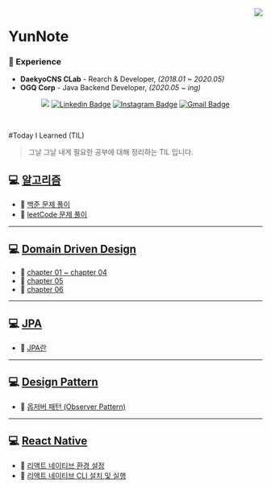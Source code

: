 <div align="right">
   <img src="https://komarev.com/ghpvc/?username=yunnote&&style=flat-square" align="right" />
</div>  

<div>
   <h1><strong>YunNote</strong></h1>
</div>




### 💫 Experience

- **DaekyoCNS CLab** - Rearch & Developer, *(2018.01 ~ 2020.05)*
- **OGQ Corp** - Java Backend Developer, *(2020.05 ~ ing)*

<div align=center>

<a href="https://velog.io/@yundleyundle" target="_blank"><img src="https://img.shields.io/badge/Velog-20c997?style=flat-square&logo=Vimeo&logoColor=white"/></a>
[![Linkedin Badge](https://img.shields.io/badge/-LinkedIn-blue?style=flat-square&logo=Linkedin&logoColor=white&link=https://www.linkedin.com/in/%EC%9C%A4%EC%A7%84-%EC%B5%9C-6a9092115/)](https://www.linkedin.com/in/%EC%9C%A4%EC%A7%84-%EC%B5%9C-6a9092115/)
[![Instagram Badge](https://img.shields.io/badge/-Instagram-dd2a7b?style=flat-square&logo=instagram&logoColor=white&link=https://www.instagram.com/lv.28_0c9y2j5/)](https://www.instagram.com/lv.28_0c9y2j5/)
[![Gmail Badge](https://img.shields.io/badge/-Gmail-d14836?style=flat-square&logo=Gmail&logoColor=white&link=mailto:zzdd1558@gmail.com)](mailto:zzdd1558@gmail.com)
</div>


<br/>  


#Today I Learned (TIL)
> 그날 그날 내게 필요한 공부에 대해 정리하는 TIL 입니다.


## 💻 [알고리즘](https://github.com/YunNote/TIL/tree/master/Algorithm)
 -  🔨 [백준 문제 풀이](https://github.com/YunNote/TIL/tree/master/Algorithm/baekjoon)
 -  🔨 [leetCode 문제 풀이](https://github.com/YunNote/TIL/tree/master/Algorithm/leetCode)

<hr>

## 💻 [Domain Driven Design](https://github.com/YunNote/TIL/tree/master/DomainDrivenDesign)
 -  🔨 [chapter 01 ~ chapter 04](https://github.com/YunNote/TIL/tree/master/DomainDrivenDesign/chapter_01_to_04)
 -  🔨 [chapter 05](https://github.com/YunNote/TIL/tree/master/DomainDrivenDesign/chapter_05)
 -  🔨 [chapter 06](https://github.com/YunNote/TIL/tree/master/DomainDrivenDesign/chapter_06)

<hr>

## 💻 [JPA](https://github.com/YunNote/TIL/tree/master/JPA)
 -  🔨 [JPA란](https://github.com/YunNote/TIL/tree/master/DesignPattern/ObserverPattern)

<hr>

## 💻 [Design Pattern](https://github.com/YunNote/TIL/tree/master/DesignPattern)
 -  🔨 [옵저버 패턴 (Observer Pattern)](https://github.com/YunNote/TIL/tree/master/DesignPattern/ObserverPattern)

<hr>

## 💻 [React Native](https://github.com/YunNote/TIL/tree/master/ReactNative)
 -  🔨 [리액트 네이티브 환경 설정](https://github.com/YunNote/TIL/tree/master/ReactNative/Install_ReactNative_Manual)
 -  🔨 [리액트 네이티브 CLI 설치 및 실행](https://github.com/YunNote/TIL/tree/master/ReactNative/Install_ReactNative_CLI)